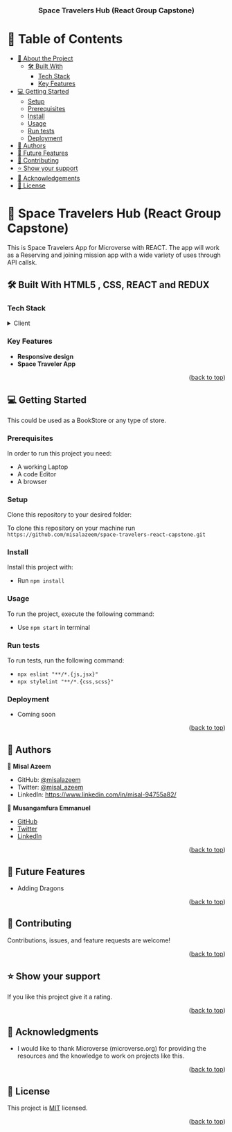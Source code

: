 <a name="readme-top"></a>

<div align="center">

  <h3><b>Space Travelers Hub (React Group Capstone)</b></h3>

</div>

<!-- TABLE OF CONTENTS -->

# 📗 Table of Contents

- [📖 About the Project](#about-project)
  - [🛠 Built With](#built-with)
    - [Tech Stack](#tech-stack)
    - [Key Features](#key-features)
- [💻 Getting Started](#getting-started)
  - [Setup](#setup)
  - [Prerequisites](#prerequisites)
  - [Install](#install)
  - [Usage](#usage)
  - [Run tests](#run-tests)
  - [Deployment](#triangular_flag_on_post-deployment)
- [👥 Authors](#authors)
- [🔭 Future Features](#future-features)
- [🤝 Contributing](#contributing)
- [⭐️ Show your support](#support)
- [🙏 Acknowledgements](#acknowledgements)
- [📝 License](#license)

<!-- PROJECT DESCRIPTION -->

# 📖 Space Travelers Hub (React Group Capstone) <a name="about-project"></a>

This is Space Travelers App for Microverse with REACT. The app will work as a Reserving and joining mission app with a wide variety of uses through API callsk.

## 🛠 Built With <a name="built-with">HTML5 , CSS, REACT and REDUX</a>

### Tech Stack <a name="tech-stack"></a>

<details>
  <summary>Client</summary>
  <ul>
    <li><a href="#">HTML5</a></li>
    <li><a href="#">CSS3</a></li>
    <li><a href="#">REACT</a></li>
  </ul>
</details>

<!-- Features -->

### Key Features <a name="key-features"></a>

- **Responsive design**
- **Space Traveler App**

<p align="right">(<a href="#readme-top">back to top</a>)</p>

<!-- GETTING STARTED -->

## 💻 Getting Started <a name="getting-started"></a>

This could be used as a BookStore or any type of store.

### Prerequisites

In order to run this project you need:

- A working Laptop
- A code Editor
- A browser
<!--
Example command:

```sh
 gem install rails
```

-->

### Setup

Clone this repository to your desired folder:

To clone this repository on your machine run `https://github.com/misalazeem/space-travelers-react-capstone.git`

<!--
Example commands:

```sh
  cd my-folder
  git clone git@github.com:myaccount/my-project.git
```
--->

### Install

Install this project with:

- Run `npm install`
<!--
Example command:

```sh
  cd my-project
  gem install
```

--->

### Usage

To run the project, execute the following command:

- Use `npm start` in terminal

<!--
Example command:

```sh
  rails server
```
--->

### Run tests

To run tests, run the following command:

- `npx eslint "**/*.{js,jsx}"`
- `npx stylelint "**/*.{css,scss}"`

<!--
Example command:

```sh
  bin/rails test test/models/article_test.rb
```
--->

### Deployment

- Coming soon

<!--
Example:

```sh

```
 -->

<p align="right">(<a href="#readme-top">back to top</a>)</p>

<!-- AUTHORS -->

## 👥 Authors <a name="authors"></a>

👤 **Misal Azeem**

- GitHub: [@misalazeem](https://github.com/misalazeem)
- Twitter: [@misal_azeem](https://twitter.com/misal_azeem)
- LinkedIn: https://www.linkedin.com/in/misal-94755a82/

👤 **Musangamfura Emmanuel**

- [GitHub](https://github.com/musangamfure)
- [Twitter](https://twitter.com/musangamfure)
- [LinkedIn](https://www.linkedin.com/in/musangamfurae)

<p align="right">(<a href="#readme-top">back to top</a>)</p>

<!-- FUTURE FEATURES -->

## 🔭 Future Features <a name="future-features"></a>

- Adding Dragons

<p align="right">(<a href="#readme-top">back to top</a>)</p>

<!-- CONTRIBUTING -->

## 🤝 Contributing <a name="contributing"></a>

Contributions, issues, and feature requests are welcome!

<p align="right">(<a href="#readme-top">back to top</a>)</p>

<!-- SUPPORT -->

## ⭐️ Show your support <a name="support"></a>

If you like this project give it a rating.

<p align="right">(<a href="#readme-top">back to top</a>)</p>

<!-- ACKNOWLEDGEMENTS -->

## 🙏 Acknowledgments <a name="acknowledgements"></a>

- I would like to thank Microverse (microverse.org) for providing the resources and the knowledge to work on projects like this.

<p align="right">(<a href="#readme-top">back to top</a>)</p>

<!-- LICENSE -->

## 📝 License <a name="license"></a>

This project is [MIT](./LICENSE) licensed.

<p align="right">(<a href="#readme-top">back to top</a>)</p>
